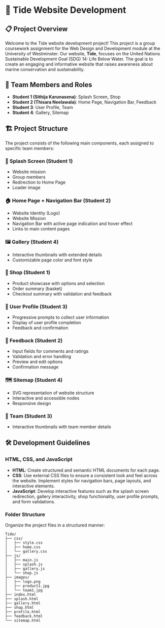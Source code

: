 # 🌊 Tide Website Development

## 📋 Project Overview

Welcome to the Tide website development project! This project is a group coursework assignment for the Web Design and Development module at the University of Westminster. Our website, **Tide**, focuses on the United Nations Sustainable Development Goal (SDG) 14: Life Below Water. The goal is to create an engaging and informative website that raises awareness about marine conservation and sustainability.

## 👥 Team Members and Roles

- **Student 1 (Sithija Karunasena)**: Splash Screen, Shop
- **Student 2 (Thisara Neelawala)**: Home Page, Navigation Bar, Feedback
- **Student 3**: User Profile, Team
- **Student 4**: Gallery, Sitemap

## 🏗️ Project Structure

The project consists of the following main components, each assigned to specific team members:

### 🌟 Splash Screen (Student 1)

- Website mission
- Group members
- Redirection to Home Page
- Loader image

### 🏠 Home Page + Navigation Bar (Student 2)

- Website Identity (Logo)
- Website Mission
- Navigation Bar with active page indication and hover effect
- Links to main content pages

### 🖼️ Gallery (Student 4)

- Interactive thumbnails with extended details
- Customizable page color and font style

### 🛒 Shop (Student 1)

- Product showcase with options and selection
- Order summary (basket)
- Checkout summary with validation and feedback

### 👤 User Profile (Student 3)

- Progressive prompts to collect user information
- Display of user profile completion
- Feedback and confirmation

### 💬 Feedback (Student 2)

- Input fields for comments and ratings
- Validation and error handling
- Preview and edit options
- Confirmation message

### 🗺️ Sitemap (Student 4)

- SVG representation of website structure
- Interactive and accessible nodes
- Responsive design

### 👥 Team (Student 3)

- Interactive thumbnails with team member details

## 🛠️ Development Guidelines

### HTML, CSS, and JavaScript

- **HTML**: Create structured and semantic HTML documents for each page.
- **CSS**: Use external CSS files to ensure a consistent look and feel across the website. Implement styles for navigation bars, page layouts, and interactive elements.
- **JavaScript**: Develop interactive features such as the splash screen redirection, gallery interactivity, shop functionality, user profile prompts, and form validations.

### Folder Structure

Organize the project files in a structured manner:

```plaintext
Tide/
├── css/
│   ├── style.css
│   ├── home.css
│   └── gallery.css
├── js/
│   ├── main.js
│   ├── splash.js
│   ├── gallery.js
│   └── shop.js
├── images/
│   ├── logo.png
│   ├── product1.jpg
│   └── team1.jpg
├── index.html
├── splash.html
├── gallery.html
├── shop.html
├── profile.html
├── feedback.html
└── sitemap.html

